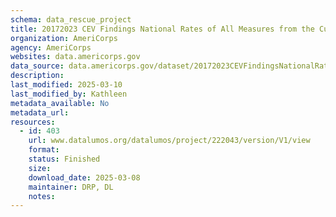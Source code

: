 ```yaml
---
schema: data_rescue_project 
title: 20172023 CEV Findings National Rates of All Measures from the Current Population Survey Civic Engagement and Volunteering Supplement
organization: AmeriCorps
agency: AmeriCorps
websites: data.americorps.gov
data_source: data.americorps.gov/dataset/20172023CEVFindingsNationalRatesofAllMeasu/rhngqtzw
description: 
last_modified: 2025-03-10
last_modified_by: Kathleen
metadata_available: No
metadata_url: 
resources:
  - id: 403
    url: www.datalumos.org/datalumos/project/222043/version/V1/view
    format: 
    status: Finished
    size: 
    download_date: 2025-03-08
    maintainer: DRP, DL
    notes: 
---
```

